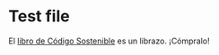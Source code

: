 # Test file

El [libro de Código Sostenible](https://www.codigosostenible.com) es un librazo.
¡Cómpralo!